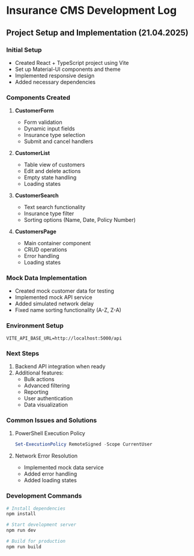 # Insurance CMS Development Log

## Project Setup and Implementation (21.04.2025)

### Initial Setup
- Created React + TypeScript project using Vite
- Set up Material-UI components and theme
- Implemented responsive design
- Added necessary dependencies

### Components Created
1. **CustomerForm**
   - Form validation
   - Dynamic input fields
   - Insurance type selection
   - Submit and cancel handlers

2. **CustomerList**
   - Table view of customers
   - Edit and delete actions
   - Empty state handling
   - Loading states

3. **CustomerSearch**
   - Text search functionality
   - Insurance type filter
   - Sorting options (Name, Date, Policy Number)

4. **CustomersPage**
   - Main container component
   - CRUD operations
   - Error handling
   - Loading states

### Mock Data Implementation
- Created mock customer data for testing
- Implemented mock API service
- Added simulated network delay
- Fixed name sorting functionality (A-Z, Z-A)

### Environment Setup
```env
VITE_API_BASE_URL=http://localhost:5000/api
```

### Next Steps
1. Backend API integration when ready
2. Additional features:
   - Bulk actions
   - Advanced filtering
   - Reporting
   - User authentication
   - Data visualization

### Common Issues and Solutions
1. PowerShell Execution Policy
   ```powershell
   Set-ExecutionPolicy RemoteSigned -Scope CurrentUser
   ```

2. Network Error Resolution
   - Implemented mock data service
   - Added error handling
   - Added loading states

### Development Commands
```bash
# Install dependencies
npm install

# Start development server
npm run dev

# Build for production
npm run build
``` 